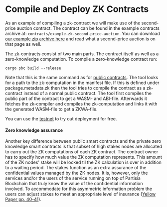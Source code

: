 # Compile and Deploy ZK Contracts

As an example of compiling a zk-contract we will make use of the second-price auction contract. The contract can be found in the example contracts archive at: `contracts/example-zk-second-price-auction`. You can download [our example zip archive here](https://partisiablockchain.gitlab.io/documentation/smart-contracts/smart-contract-examples.html) and read what a second-price auction is on that page as well.

The zk-contracts consist of two main parts. The contract itself as well as a zero-knowledge computation. To compile a zero-knowledge contract run:

```
cargo pbc build --release
```

Note that this is the same command as for [public contracts](https://partisiablockchain.gitlab.io/documentation/smart-contracts/compile-and-deploy-contracts.html). The tool looks for a path to the zk-computation in the manifest file. If this is defined under package.metadata.zk then the tool tries to compile the contract as a zk-contract instead of a normal public contract. The tool first compiles the public part of the contract to get a WASM- and ABI-file. Afterwards it fetches the zk-compiler and compiles the zk-computation and links it with the generated WASM-file to get a ZKWA-file.

You can use the [testnet](https://partisiablockchain.gitlab.io/documentation/smart-contracts/access-and-use-the-testnet.html) to try out deployment for free.

#### Zero knowledge assurance <a href="#zero-knowledge-assurance" id="zero-knowledge-assurance"></a>

Another key difference between public smart contracts and the private zero knowledge smart contracts is that subset of high stakes nodes are allocated to carry out the ZK computations of each ZK contract. The contract owner has to specify how much value the ZK computation represents. This amount of the ZK nodes' stake will be locked til the ZK calculation is over in addition to a waiting period. The stakes function as an extra assurance of the confidential values managed by the ZK nodes. It is, however, only the services and/or the users of the service running on top of Partisia Blockchain that truly know the value of the confidential information involved. To accommodate for this asymmetric information problem the users can adjust stakes to meet an appropriate level of insurance ([Yellow Paper pp. 40-41](https://drive.google.com/file/d/1OX7ljrLY4IgEA1O3t3fKNH1qSO60_Qbw/view)).
